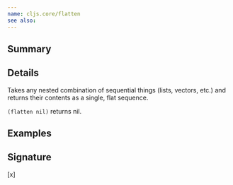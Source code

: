 ```yaml
---
name: cljs.core/flatten
see also:
---
```


## Summary

## Details

Takes any nested combination of sequential things (lists, vectors, etc.) and
returns their contents as a single, flat sequence.

`(flatten nil)` returns nil.

## Examples

## Signature
[x]
